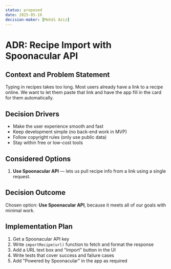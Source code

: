 ```yaml
---
status: proposed
date: 2025-05-16
decision-maker: [Mehdi Aziz]
---
```


# ADR: Recipe Import with Spoonacular API

## Context and Problem Statement
Typing in recipes takes too long. Most users already have a link to a recipe online. We want to let them paste that link and have the app fill in the card for them automatically.

## Decision Drivers
* Make the user experience smooth and fast
* Keep development simple (no back-end work in MVP)
* Follow copyright rules (only use public data)
* Stay within free or low-cost tools

## Considered Options
1. **Use Spoonacular API** — lets us pull recipe info from a link using a single request.

## Decision Outcome
Chosen option: **Use Spoonacular API**, because it meets all of our goals with minimal work.

## Implementation Plan
1. Get a Spoonacular API key  
2. Write `importRecipe(url)` function to fetch and format the response  
3. Add a URL text box and "Import" button in the UI  
4. Write tests that cover success and failure cases  
5. Add "Powered by Spoonacular" in the app as required
